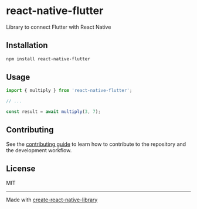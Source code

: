 # react-native-flutter

Library to connect Flutter with React Native

## Installation

```sh
npm install react-native-flutter
```

## Usage

```js
import { multiply } from 'react-native-flutter';

// ...

const result = await multiply(3, 7);
```

## Contributing

See the [contributing guide](CONTRIBUTING.md) to learn how to contribute to the repository and the development workflow.

## License

MIT

---

Made with [create-react-native-library](https://github.com/callstack/react-native-builder-bob)
